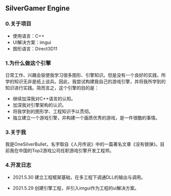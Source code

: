 ## SilverGamer Engine

### 0.关于项目

* 使用语言：C++
* UI解决方案：imgui
* 图形语言：Direct3D11

### 1.为什么做这个引擎

日常工作、兴趣会驱使我学习很多图形、引擎知识。但是没有一个良好的实践，所学的知识无非是纸上谈兵。因此，我尝试构建我自己的游戏引擎，并将我所学到的知识进行实践。简而言之，这个引擎的目的是：

* 继续加深我对C++语言的认知。
* 加深我对引擎架构的认识。
* 将我学到的图形学、工程知识予以贯彻。
* 独立建立一个游戏引擎，并构建一个画质优秀的游戏，是一件很酷的事情。


### 3.关于我

我是OneSilverBullet，名字取自《人月传说》中的一篇著名文章《没有银弹》。目前我在中国的Top2游戏公司任职游戏引擎开发工程师。



### 4.开发日志

* 2021.5.30 建立工程框架基础，在多工程下调通DLL的输出与调用。

* 2021.5.29 创建引擎工程，并引入imgui作为工程的ui解决方案。